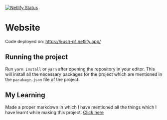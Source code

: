 [![Netlify Status](https://api.netlify.com/api/v1/badges/8f03343b-903e-4a5c-8212-740dc240d24b/deploy-status)](https://app.netlify.com/sites/kush-p1/deploys)

# Website

Code deployed on: https://kush-p1.netlify.app/

## Running the project

Run `yarn install` or `yarn` after opening the repository in your editor. This will install all the necessary packages for the project which are mentioned in the `pacakage.json` file of the project.

## My Learning

Made a proper markdown in which I have mentioned all the things which I have learnt while making this project.
[Click here ](all-readme/README.md)
